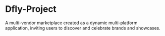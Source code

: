 # Dfly-Project
A multi-vendor marketplace created as a dynamic multi-platform application, inviting users to discover and celebrate brands and showcases.
